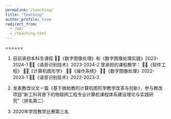 ```yaml
---
permalink: /teaching/
title: "Teaching"
author_profile: true
redirect_from: 
  - /md/
  - /teaching.html
---
```


======

1. 目前承担本科生课程
   👨‍🏫《数字图像处理》和《数字图像处理实践》2023-2024-1
   👨‍🏫《语音识别技术》2023-2024-2
   曾承担的课程教学：
   👨‍🏫《软件工程》
   👨‍🏫《计算机图形学》
   👨‍🏫《操作系统》
   👨‍🏫《数字图像处理》2022-2023-1
   👨‍🏫《语音识别技术》2022-2023-2
   
3. 发表教改论文一篇《基于微助教的计算机图形学教学改革与创新》，参与教改项目“新工科背景下的物联网工程专业计算机课程体系建设理论与实践研究”（排名第二）
  
4. 2020年学院教学比赛第三名
